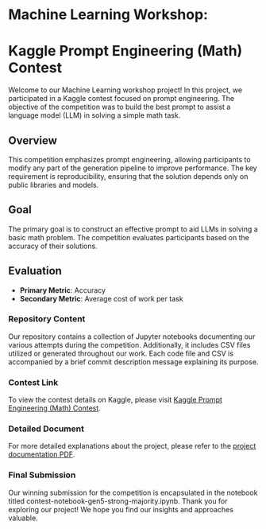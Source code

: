 # Machine Learning Workshop: 
# Kaggle Prompt Engineering (Math) Contest
Welcome to our Machine Learning workshop project! In this project, we participated in a Kaggle contest focused on prompt engineering.
The objective of the competition was to build the best prompt to assist a language model (LLM) in solving a simple math task.

## Overview
This competition emphasizes prompt engineering, allowing participants to modify any part of the generation pipeline to improve performance.
The key requirement is reproducibility, ensuring that the solution depends only on public libraries and models.

## Goal
The primary goal is to construct an effective prompt to aid LLMs in solving a basic math problem.
The competition evaluates participants based on the accuracy of their solutions.

## Evaluation 
- **Primary Metric**: Accuracy
- **Secondary Metric**: Average cost of work per task

### Repository Content
Our repository contains a collection of Jupyter notebooks documenting our various attempts during the competition.
Additionally, it includes CSV files utilized or generated throughout our work. Each code file and CSV is accompanied by a brief commit description message explaining its purpose.

### Contest Link
To view the contest details on Kaggle, please visit [Kaggle Prompt Engineering (Math) Contest](https://www.kaggle.com/competitions/prompt-engineering-math/overview).

### Detailed Document
For more detailed explanations about the project, please refer to the [project documentation PDF](https://github.com/noga1103/workshop/blob/main/Workshop%20in%20Machine%20Learning%20and%20Data%20Analysis%20final%20report%202%20(1).pdf). 

### Final Submission
Our winning submission for the competition is encapsulated in the notebook titled contest-notebook-gen5-strong-majority.ipynb.
Thank you for exploring our project! We hope you find our insights and approaches valuable. 
